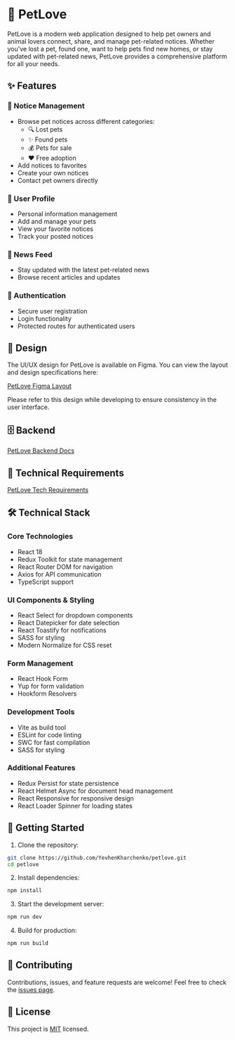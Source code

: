 # 🐾 PetLove

PetLove is a modern web application designed to help pet owners and animal lovers connect, share,
and manage pet-related notices. Whether you've lost a pet, found one, want to help pets find new
homes, or stay updated with pet-related news, PetLove provides a comprehensive platform for all your
needs.

## ✨ Features

### 📝 Notice Management

- Browse pet notices across different categories:
  - 🔍 Lost pets
  - ✨ Found pets
  - 💰 Pets for sale
  - ❤️ Free adoption
- Add notices to favorites
- Create your own notices
- Contact pet owners directly

### 👤 User Profile

- Personal information management
- Add and manage your pets
- View your favorite notices
- Track your posted notices

### 📰 News Feed

- Stay updated with the latest pet-related news
- Browse recent articles and updates

### 🔐 Authentication

- Secure user registration
- Login functionality
- Protected routes for authenticated users

## 🎨 Design

The UI/UX design for PetLove is available on Figma. You can view the layout and design
specifications here:

[PetLove Figma Layout](https://www.figma.com/design/puMNfZVg4YI8UZoJ1QiLLi/Petl%F0%9F%92%9Bve?node-id=0-1&node-type=canvas&t=INhO6lQts8dHdd9M-0)

Please refer to this design while developing to ensure consistency in the user interface.

## 🗄 Backend

[PetLove Backend Docs](https://petlove.b.goit.study/api-docs/)

## 📃 Technical Requirements

[PetLove Tech Requirements](https://docs.google.com/spreadsheets/d/1DmQUeGZy_oaXN6yn69ORLzou1ZQRyTMlrAqPSit_clw/edit?gid=1134921873#gid=1134921873)

## 🛠️ Technical Stack

### Core Technologies

- React 18
- Redux Toolkit for state management
- React Router DOM for navigation
- Axios for API communication
- TypeScript support

### UI Components & Styling

- React Select for dropdown components
- React Datepicker for date selection
- React Toastify for notifications
- SASS for styling
- Modern Normalize for CSS reset

### Form Management

- React Hook Form
- Yup for form validation
- Hookform Resolvers

### Development Tools

- Vite as build tool
- ESLint for code linting
- SWC for fast compilation
- SASS for styling

### Additional Features

- Redux Persist for state persistence
- React Helmet Async for document head management
- React Responsive for responsive design
- React Loader Spinner for loading states

## 🚀 Getting Started

1. Clone the repository:

```bash
git clone https://github.com/YevhenKharchenko/petlove.git
cd petlove
```

2. Install dependencies:

```bash
npm install
```

3. Start the development server:

```bash
npm run dev
```

4. Build for production:

```bash
npm run build
```

## 🤝 Contributing

Contributions, issues, and feature requests are welcome! Feel free to check the
[issues page](https://github.com/YevhenKharchenko/petlove/issues).

## 📝 License

This project is [MIT](LICENSE) licensed.
